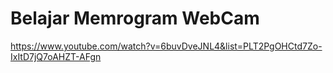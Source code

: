 # Belajar Memrogram WebCam

https://www.youtube.com/watch?v=6buvDveJNL4&list=PLT2PgOHCtd7Zo-IxItD7jQ7oAHZT-AFgn
